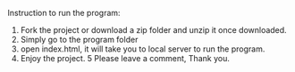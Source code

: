 Instruction to run the program:

1. Fork the project or download a zip folder and unzip it once downloaded.
2. Simply go to the program folder
3. open index.html, it will take you to local server to run the program.
4. Enjoy the project.
5 Please leave a comment, Thank you.
